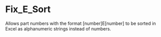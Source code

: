 # Fix_E_Sort
Allows part numbers with the format [number]E[number] to be sorted in Excel as alphanumeric strings instead of numbers.

